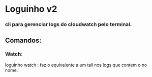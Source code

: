 # Loguinho v2
### cli para gerenciar logs do cloudwatch pelo terminal.


## Comandos:

### Watch:

loguinho watch <filtro> : faz o equivalente a um tail nos logs que contem o <filtro> no nome.
